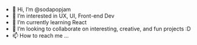 - 👋 Hi, I’m @sodapopjam
- 👀 I’m interested in UX, UI, Front-end Dev
- 🌱 I’m currently learning React
- 💞️ I’m looking to collaborate on interesting, creative, and fun projects :D
- 📫 How to reach me ...

<!---
sodapopjam/sodapopjam is a ✨ special ✨ repository because its `README.md` (this file) appears on your GitHub profile.
You can click the Preview link to take a look at your changes.
--->
